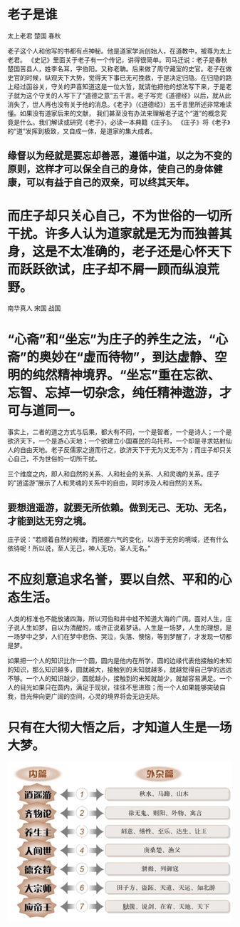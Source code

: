 # 老子是谁
太上老君 楚国 春秋

老子这个人和他写的书都有点神秘。他是道家学派创始人，在道教中，被尊为太上老君。
《史记》里面关于老子有一个传记，讲得很简单。司马迁说：老子是春秋楚国苦县人，姓李名耳，字伯阳。又称老聃。后来做了周守藏室的史官。老子在做史官的时候，纵观天下大势，觉得天下事已无可挽救，于是决定归隐。在归隐的路上经过函谷关，守关的尹喜知道这是一位大哲，就请他把他的想法写下来，于是老子就为这个守关的人写下了“道德之意”五千言。老子写完《道德经》以后，就从此消失了，世人再也没有关于他的消息。《老子》（《道德经》）五千言里所述非常难读懂。如果没有道家后来的文献，
我们甚至没有办法来理解老子这个“道”的概念究竟是什么。我们解读或研究《老子》，必读一本典籍《庄子》。
《庄子》将《老子》的“道”发挥到极致，又自成一体，是道家的集大成者。
## 缘督以为经就是要忘却善恶，遵循中道，以之为不变的原则，这样才可以保全自己的身体，使自己的身体健康，可以有益于自己的双亲，可以终其天年。

# 而庄子却只关心自己，不为世俗的一切所干扰。许多人认为道家就是无为而独善其身，这是不太准确的，老子还是心怀天下而跃跃欲试，庄子却不屑一顾而纵浪荒野。
南华真人 宋国 战国

# “心斋”和“坐忘”为庄子的养生之法，“心斋”的奥妙在“虚而待物”，到达虚静、空明的纯然精神境界。“坐忘”重在忘欲、忘智、忘掉一切杂念，纯任精神遨游，才可与道同一。


事实上，二者的道之方式与后果，都大有不同，一个是智者，一个是诗人；一个是欲济天下，一个是游心天地；一个欲建立小国寡民的乌托邦，一个却是寻求姑射仙人的自由天地。老子反儒家之道而行之，欲济天下于无为又无不为；而庄子却只关心自己，不为世俗的一切所干扰。

三个维度之内，即人和自然的关系、人和社会的关系、人和灵魂的关系。庄子的“逍遥游”展示了人和灵魂的关系中的自由，同时涉及人和自然的关系。

## 要想逍遥游，就要无所依赖。做到无己、无功、无名，才能到达无穷之境。
庄子说：“若顺着自然的规律，而把握六气的变化，以游于无穷的境域，还有什么依待呢！所以说，至人无己，神人无功，圣人无名。”
# 不应刻意追求名誉，要以自然、平和的心态生活。
人类的标准也不能放诸四海，所以河伯和井中蛙不知道大海的广阔。面对人生，庄子说人生如梦，自以为清醒的，或许正说着梦话。人生是一场梦，人生的理想，是一场梦中之梦，人们在梦中悲伤、哭泣，失落、懊恼，等到梦醒了，才发现一切都是梦。

如果把一个人的知识比作一个圆，圆内是他内在所学，圆的边缘代表他接触的未知的知识，那么知识越多，圆就越大，接触到的未知就越多，就越觉得自己学的远远不够。一个人的知识越少，圆就越小，接触到的未知就越少，就越容易满足。一个人的目光如果只在圆内，满足于现状，往往不思进取；而一个人如果能够突破自我，目光伸向更广阔的空间，心灵的境界将会无边无际。
# 只有在大彻大悟之后，才知道人生是一场大梦。
![庄子](https://github.com/hiro-9999/blog/blob/master/.%E5%85%83%E5%AE%87%E5%AE%99/%E4%B8%AD%E5%8C%BB/%E5%BA%84%E5%AD%90/%E3%82%B9%E3%82%AF%E3%83%AA%E3%83%BC%E3%83%B3%E3%82%B7%E3%83%A7%E3%83%83%E3%83%88%202022-07-19%2019.25.17.png)
